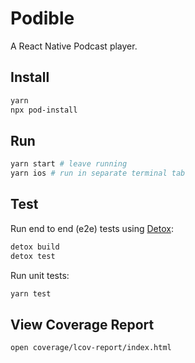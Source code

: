 # Podible

A React Native Podcast player.

## Install

```bash
yarn
npx pod-install
```

## Run

```bash
yarn start # leave running
yarn ios # run in separate terminal tab
```

## Test

Run end to end (e2e) tests using [Detox](https://github.com/wix/Detox):

```bash
detox build
detox test
```

Run unit tests:

```bash
yarn test
```

## View Coverage Report

```bash
open coverage/lcov-report/index.html
```
